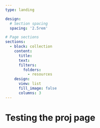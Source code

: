 ```yaml
---
type: landing

design:
  # Section spacing
  spacing: '2.5rem'

# Page sections
sections:
  - block: collection
    content:
      title:
      text:
      filters:
        folders:
          - resources
    design:
      view: list
      fill_image: false
      columns: 3
---
```


# Testing the proj page
<br>